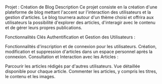 Projet : Création de Blog
Description
Ce projet consiste en la création d'une plateforme de blog mettant l'accent sur l'interaction des utilisateurs et la gestion d'articles.
Le blog tournera autour d'un thème choisi et offrira aux utilisateurs la possibilité d'explorer des articles, 
d'interagir avec le contenu et de gérer leurs propres publications.


Fonctionnalités Clés
Authentification et Gestion des Utilisateurs :

Fonctionnalités d'inscription et de connexion pour les utilisateurs.
Création, modification et suppression d'articles dans un espace personnel après la connexion.
Consultation et Interaction avec les Articles :

Parcourir les articles rédigés par d'autres utilisateurs.
Vue détaillée disponible pour chaque article.
Commenter les articles, y compris les titres, le contenu et les images.

